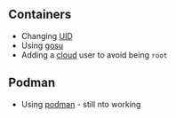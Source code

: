 ## Containers

- Changing [UID](./uid/)
- Using [gosu](./gosu/)  
- Adding a [cloud](./maven-jdk-adduser) user to avoid being `root`

## Podman

- Using [podman](./podman) - still nto working